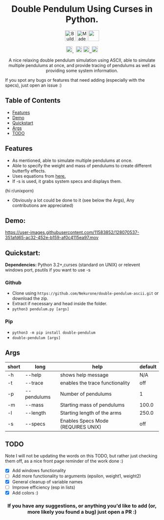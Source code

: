 <h1 align="center">Double Pendulum Using Curses in Python.</h1>

<p align="center"><a href="https://forthebadge.com" target="_blank"><img src="https://forthebadge.com/images/badges/built-with-love.svg" alt="Build with <3" height="35"/></a>&nbsp;<a href="https://forthebadge.com" target="_blank"><img src="https://forthebadge.com/images/badges/made-with-python.svg" alt="Made with python" height="35" /></a>&nbsp;<a href="https://forthebadge.com" target="_blank"><img src="https://forthebadge.com/images/badges/powered-by-coffee.svg" height="35"/></p>


<p align="center">
  <a
   href="https://github.com/psf/black"
   target="_blank">
      <img 
        src="https://img.shields.io/badge/code%20style-black-000000.svg" 
        alt="Code style: black" height="20" />
  </a>&nbsp;
  <a 
    href="https://twitter.com/intent/tweet?text=Wow:&url=https%3A%2F%2Fpypi.org%2Fproject%2Fdouble-pendulum%2F"><img alt="Twitter" src="https://img.shields.io/twitter/url?style=social&url=https%3A%2F%2Fpypi.org%2Fproject%2Fdouble-pendulum%2F1.0.12%2F" height="20"></a>
<a href="http://makeapullrequest.com" target="_blank"><img src="https://img.shields.io/badge/PRs-welcome-brightgreen.svg?style=shields" height="20"/>&nbsp;
<a href="https://badge.fury.io/py/double-pendulum"><img src="https://badge.fury.io/py/double-pendulum.svg" alt="PyPI version" height="20"></a>


</p>
<p align="center">A nice relaxing double pendulum simulation using ASCII, able to simulate multiple pendulums at once, and provide tracing of pendulums as well as providing some system information. 

If you spot any bugs or features that need adding (especially with the specs), just open an issue :)</p>

## Table of Contents

- [Features](#features)
- [Demo](#demo)
- [Quickstart](#demo)
- [Args](#args)
- [TODO](#todo)

## Features
- As mentioned, able to simulate multiple pendulums at once.
- Able to specify the weight and mass of pendulums to create different butterfly effects.
- Uses equations from [here.](https://www.myphysicslab.com/pendulum/double-pendulum-en.html)
- If -s is used, it grabs system specs and displays them.



 (hi r/unixporn)
- Obviously a lot could be done to it (see below the Args), Any contributions are appreciated)

## Demo:


https://user-images.githubusercontent.com/11583852/128070537-351afd65-ac32-452e-b159-af0c4115ea97.mov

## Quickstart:

__Dependencies:__ Python 3.2+,curses (standard on UNIX) or relevent windows port, psutils if you want to use -s

### Github
- Clone using `https://github.com/Nekurone/double-pendulum-ascii.git` or download the zip.
- Extract if necessary and head inside the folder.
- ```python3 pendulum.py [args]```

### Pip
- `python3 -m pip install double-pendulum`
- `double-pendulum [args]`

## Args
|short|long|help|default
|--|---|--|--|
|-h| --help | shows help message |N/A|
|-t| --trace | enables the trace functionality | off|
|-p| --pendulums |  Number of pendulums | 1|
|-m| --mass | Starting mass of pendulums | 100.0|
|-l| --length | Starting length of the arms | 250.0|
|-s| --specs | Enables Specs Mode (REQUIRES UNIX)| off |

## TODO

Note I will not be updating the words on this TODO, but rather just checking them off, as a nice front page reminder of the work done :)

- [x] Add windows functionality
- [ ] Add more functionality to arguments (epsilon, weight1, weight2)
- [x] General cleanup of variable names
- [ ] Improve efficiency (esp in lists)
- [x] Add colors :)

<h3 align="center">If you have any suggestions, or anything you'd like to add (or, more likely you found a bug) just open a PR :)</h3>


